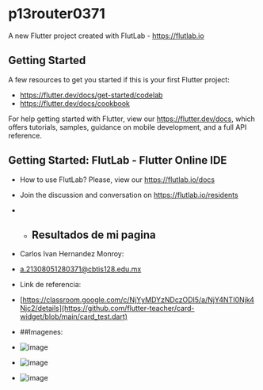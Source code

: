 # p13router0371

A new Flutter project created with FlutLab - https://flutlab.io

## Getting Started

A few resources to get you started if this is your first Flutter project:

- https://flutter.dev/docs/get-started/codelab
- https://flutter.dev/docs/cookbook

For help getting started with Flutter, view our
https://flutter.dev/docs, which offers tutorials,
samples, guidance on mobile development, and a full API reference.

## Getting Started: FlutLab - Flutter Online IDE

- How to use FlutLab? Please, view our https://flutlab.io/docs
- Join the discussion and conversation on https://flutlab.io/residents

- - ## Resultados de mi pagina

- Carlos Ivan Hernandez Monroy:
- a.21308051280371@cbtis128.edu.mx
- Link de referencia:
- [https://classroom.google.com/c/NjYyMDYzNDczODI5/a/NjY4NTI0Njk4Njc2/details](https://github.com/flutter-teacher/card-widget/blob/main/card_test.dart)

- ##Imagenes:
- ![image](https://github.com/Hernandezc128/p14_RutasDise_0371/assets/143743758/03b49b1f-c81b-47aa-8e8f-635fadb0c7eb)
- ![image](https://github.com/Hernandezc128/p14_RutasDise_0371/assets/143743758/299da127-da50-4276-b7fc-95d8a884b527)
- ![image](https://github.com/Hernandezc128/p14_RutasDise_0371/assets/143743758/dcccb5d5-b474-483e-b550-03f02534d877)




